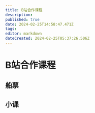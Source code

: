```yaml
---
title: B站合作课程
description: 
published: true
date: 2024-02-25T14:58:47.471Z
tags: 
editor: markdown
dateCreated: 2024-02-25T05:37:26.506Z
---
```


# B站合作课程

## 船票

## 小课